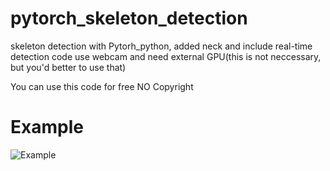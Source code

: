 # pytorch_skeleton_detection
skeleton detection with Pytorh_python, added neck and include real-time detection code
use webcam and need external GPU(this is not neccessary, but you'd better to use that)

You can use this code for free 
NO Copyright

# Example
![Example](https://user-images.githubusercontent.com/56443524/98464853-ffb3fa80-2208-11eb-9c78-59080df56b3a.PNG)
